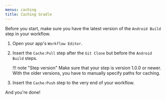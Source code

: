 ```yaml
---
menus: caching
title: Caching Gradle
---
```

Before you start, make sure you have the latest version of the `Android Build` step in your workflow.

1. Open your app's `Workflow Editor`.

1. Insert the `Cache:Pull` step after the `Git Clone` but before the `Android Build` steps.

    !!! note "Step version"
        Make sure that your step is version 1.0.0 or newer. With the older versions, you have to manually specify paths for caching.

1. Insert the `Cache:Push` step to the very end of your workflow.

And you're done!

